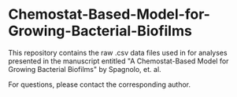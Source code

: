 # Chemostat-Based-Model-for-Growing-Bacterial-Biofilms

This repository contains the raw .csv data files used in for analyses presented in the manuscript entitled "A Chemostat-Based Model for Growing Bacterial Biofilms" by Spagnolo, et. al. 

For questions, please contact the corresponding author.
